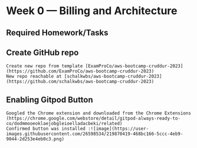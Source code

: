 # Week 0 — Billing and Architecture

## Required Homework/Tasks

 ## Create GitHub repo
    Create new repo from template [ExamProCo/aws-bootcamp-cruddur-2023](https://github.com/ExamProCo/aws-bootcamp-cruddur-2023)
    New repo reachable at [schalkwbs/aws-bootcamp-cruddur-2023](https://github.com/schalkwbs/aws-bootcamp-cruddur-2023)
    
 ## Enabling Gitpod Button
    Googled the Chrome extension and downloaded from the Chrome Extensions (https://chrome.google.com/webstore/detail/gitpod-always-ready-to-co/dodmmooeoklaejobgleioelladacbeki/related)
    Confirmed button was installed :![image](https://user-images.githubusercontent.com/26598534/219870419-468bc166-5ccc-4eb9-9044-2d253e4eb0c3.png)
